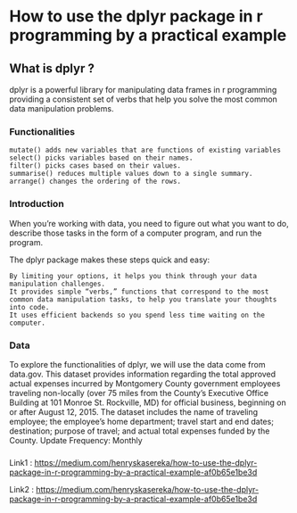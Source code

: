 # How to use the dplyr package in r programming by a practical example

## What is dplyr ?

dplyr is a powerful library for manipulating data frames in r programming providing a consistent set of verbs that help you solve the most common 
data manipulation problems.

### Functionalities

    mutate() adds new variables that are functions of existing variables
    select() picks variables based on their names.
    filter() picks cases based on their values.
    summarise() reduces multiple values down to a single summary.
    arrange() changes the ordering of the rows.

### Introduction

When you’re working with data, you need to figure out what you want to do, describe those tasks in the form of a computer program, and run the program.

The dplyr package makes these steps quick and easy:

    By limiting your options, it helps you think through your data manipulation challenges.
    It provides simple “verbs,” functions that correspond to the most common data manipulation tasks, to help you translate your thoughts into code.
    It uses efficient backends so you spend less time waiting on the computer.
  ### Data

To explore the functionalities of dplyr, we will use the data come from data.gov. This dataset provides information regarding the total approved actual 
expenses incurred by Montgomery County government employees traveling non-locally (over 75 miles from the County’s Executive Office Building at 101 Monroe St.
Rockville, MD) for official business, beginning on or after August 12, 2015. The dataset includes the name of traveling employee; the employee’s home department; 
travel start and end dates; destination; purpose of travel; and actual total expenses funded by the County. Update Frequency: Monthly

###

Link1 : https://medium.com/henryskasereka/how-to-use-the-dplyr-package-in-r-programming-by-a-practical-example-af0b65e1be3d

Link2 : https://medium.com/henryskasereka/how-to-use-the-dplyr-package-in-r-programming-by-a-practical-example-af0b65e1be3d


  
